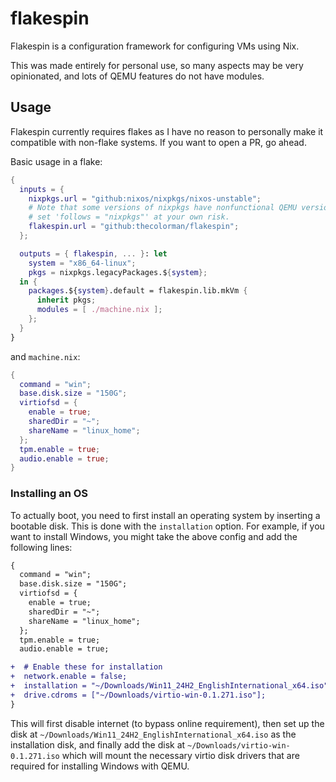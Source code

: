 # flakespin

Flakespin is a configuration framework for configuring VMs using Nix.

This was made entirely for personal use, so many aspects may be very
opinionated, and lots of QEMU features do not have modules.

## Usage

Flakespin currently requires flakes as I have no reason to personally make it
compatible with non-flake systems. If you want to open a PR, go ahead.

Basic usage in a flake:

```nix
{
  inputs = {
    nixpkgs.url = "github:nixos/nixpkgs/nixos-unstable"; 
    # Note that some versions of nixpkgs have nonfunctional QEMU versions, so
    # set 'follows = "nixpkgs"' at your own risk.
    flakespin.url = "github:thecolorman/flakespin";
  };

  outputs = { flakespin, ... }: let
    system = "x86_64-linux";
    pkgs = nixpkgs.legacyPackages.${system};
  in {
    packages.${system}.default = flakespin.lib.mkVm {
      inherit pkgs;
      modules = [ ./machine.nix ];
    };
  }
}
```

and `machine.nix`:

```nix
{
  command = "win";
  base.disk.size = "150G";
  virtiofsd = {
    enable = true;
    sharedDir = "~";
    shareName = "linux_home";
  };
  tpm.enable = true;
  audio.enable = true;
}
```

### Installing an OS

To actually boot, you need to first install an operating system by inserting a
bootable disk. This is done with the `installation` option. For example, if you
want to install Windows, you might take the above config and add the following
lines:

```diff nix
{
  command = "win";
  base.disk.size = "150G";
  virtiofsd = {
    enable = true;
    sharedDir = "~";
    shareName = "linux_home";
  };
  tpm.enable = true;
  audio.enable = true;

+  # Enable these for installation
+  network.enable = false;
+  installation = "~/Downloads/Win11_24H2_EnglishInternational_x64.iso";
+  drive.cdroms = ["~/Downloads/virtio-win-0.1.271.iso"];
}
```

This will first disable internet (to bypass online requirement), then set up the
disk at `~/Downloads/Win11_24H2_EnglishInternational_x64.iso` as the
installation disk, and finally add the disk at
`~/Downloads/virtio-win-0.1.271.iso` which will mount the necessary virtio disk
drivers that are required for installing Windows with QEMU.
